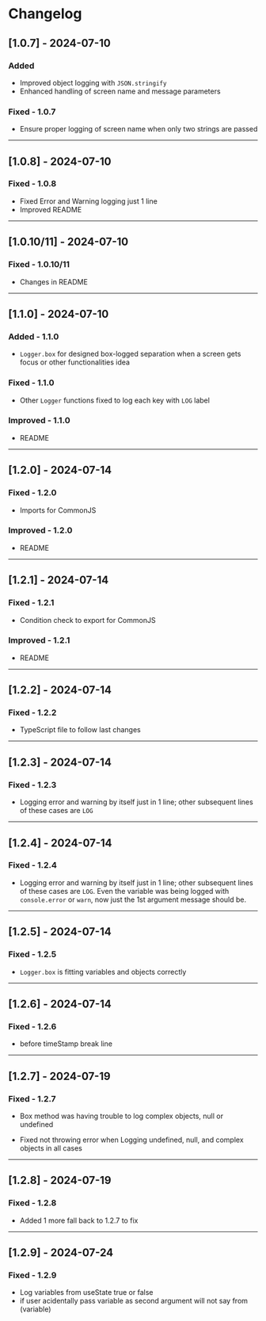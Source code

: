 # Changelog

## [1.0.7] - 2024-07-10

### Added

- Improved object logging with `JSON.stringify`
- Enhanced handling of screen name and message parameters

### Fixed - 1.0.7

- Ensure proper logging of screen name when only two strings are passed

__________________________

## [1.0.8] - 2024-07-10

### Fixed - 1.0.8

- Fixed Error and Warning logging just 1 line
- Improved README

__________________________

## [1.0.10/11] - 2024-07-10

### Fixed - 1.0.10/11

- Changes in README

__________________________

## [1.1.0] - 2024-07-10

### Added - 1.1.0

- `Logger.box` for designed box-logged separation when a screen gets focus or other functionalities idea

### Fixed - 1.1.0

- Other `Logger` functions fixed to log each key with `LOG` label

### Improved - 1.1.0

- README

__________________________

## [1.2.0] - 2024-07-14

### Fixed - 1.2.0

- Imports for CommonJS

### Improved - 1.2.0

- README

__________________________

## [1.2.1] - 2024-07-14

### Fixed - 1.2.1

- Condition check to export for CommonJS

### Improved - 1.2.1

- README

__________________________

## [1.2.2] - 2024-07-14

### Fixed - 1.2.2

- TypeScript file to follow last changes

__________________________

## [1.2.3] - 2024-07-14

### Fixed - 1.2.3

- Logging error and warning by itself just in 1 line; other subsequent lines of these cases are `LOG`

__________________________

## [1.2.4] - 2024-07-14

### Fixed - 1.2.4

- Logging error and warning by itself just in 1 line; other subsequent lines of these cases are `LOG`. Even the variable was being logged with `console.error` or `warn`, now just the 1st argument message should be.

__________________________

## [1.2.5] - 2024-07-14

### Fixed - 1.2.5

- `Logger.box` is fitting variables and objects correctly

__________________________

## [1.2.6] - 2024-07-14

### Fixed - 1.2.6

- before timeStamp break line

__________________________

## [1.2.7] - 2024-07-19

### Fixed - 1.2.7

- Box method was having trouble to log complex objects, null or undefined

- Fixed not throwing error when Logging undefined, null, and complex objects in all cases

__________________________

## [1.2.8] - 2024-07-19

### Fixed - 1.2.8

- Added 1 more fall back to 1.2.7 to fix

__________________________

## [1.2.9] - 2024-07-24

### Fixed - 1.2.9

- Log variables from useState true or false 
- if user acidentally pass variable as second argument will not say from (variable)
